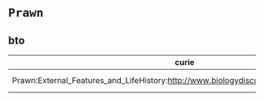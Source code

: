 # `Prawn`

## bto

| curie                                                                                   |   usages | nodes                                                                                                |
|-----------------------------------------------------------------------------------------|----------|------------------------------------------------------------------------------------------------------|
| Prawn:External_Features_and_LifeHistory:http://www.biologydiscussion.com/zoology/prawn/ |        2 | [BTO:0005998](https://bioregistry.io/BTO:0005998), [BTO:0005999](https://bioregistry.io/BTO:0005999) |

